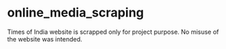 # online_media_scraping

Times of India website is scrapped only for project purpose.
No misuse of the website was intended.
